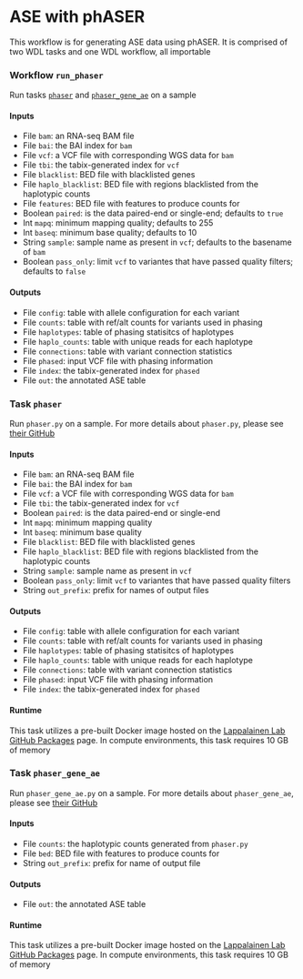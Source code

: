 # ASE with phASER

This workflow is for generating ASE data using phASER. It is comprised of two WDL tasks and one WDL workflow, all importable

### Workflow `run_phaser`

Run tasks [`phaser`](#task-phaser) and [`phaser_gene_ae`](#task-phaser_gene_ae) on a sample

#### Inputs

 - File `bam`: an RNA-seq BAM file
 - File `bai`: the BAI index for `bam`
 - File `vcf`: a VCF file with corresponding WGS data for `bam`
 - File `tbi`: the tabix-generated index for `vcf`
 - File `blacklist`: BED file with blacklisted genes
 - File `haplo_blacklist`: BED file with regions blacklisted from the haplotypic counts
 - File `features`: BED file with features to produce counts for
 - Boolean `paired`: is the data paired-end or single-end; defaults to `true`
 - Int `mapq`: minimum mapping quality; defaults to 255
 - Int `baseq`: minimum base quality; defaults to 10
 - String `sample`: sample name as present in `vcf`; defaults to the basename of `bam`
 - Boolean `pass_only`: limit `vcf` to variantes that have passed quality filters; defaults to `false`

#### Outputs

 - File `config`: table with allele configuration for each variant
 - File `counts`: table with ref/alt counts for variants used in phasing
 - File `haplotypes`: table of phasing statisitcs of haplotypes
 - File `haplo_counts`: table with unique reads for each haplotype
 - File `connections`: table with variant connection statistics
 - File `phased`: input VCF file with phasing information
 - File `index`: the tabix-generated index for `phased`
 - File `out`: the annotated ASE table

### Task `phaser`

Run `phaser.py` on a sample. For more details about `phaser.py`, please see [their GitHub](https://github.com/secastel/phaser/tree/master/phaser)

#### Inputs

 - File `bam`: an RNA-seq BAM file
 - File `bai`: the BAI index for `bam`
 - File `vcf`: a VCF file with corresponding WGS data for `bam`
 - File `tbi`: the tabix-generated index for `vcf`
 - Boolean `paired`: is the data paired-end or single-end
 - Int `mapq`: minimum mapping quality
 - Int `baseq`: minimum base quality
 - File `blacklist`: BED file with blacklisted genes
 - File `haplo_blacklist`: BED file with regions blacklisted from the haplotypic counts
 - String `sample`: sample name as present in `vcf`
 - Boolean `pass_only`: limit `vcf` to variantes that have passed quality filters
 - String `out_prefix`: prefix for names of output files

#### Outputs

 - File `config`: table with allele configuration for each variant
 - File `counts`: table with ref/alt counts for variants used in phasing
 - File `haplotypes`: table of phasing statisitcs of haplotypes
 - File `haplo_counts`: table with unique reads for each haplotype
 - File `connections`: table with variant connection statistics
 - File `phased`: input VCF file with phasing information
 - File `index`: the tabix-generated index for `phased`

#### Runtime

This task utilizes a pre-built Docker image hosted on the [Lappalainen Lab GitHub Packages](https://github.com/orgs/LappalainenLab/packages/container/package/phaser) page. In compute environments, this task requires 10 GB of memory


### Task `phaser_gene_ae`

Run `phaser_gene_ae.py` on a sample. For more details about `phaser_gene_ae`, please see [their GitHub](https://github.com/secastel/phaser/tree/master/phaser_gene_ae)

#### Inputs

 - File `counts`: the haplotypic counts generated from `phaser.py`
 - File `bed`: BED file with features to produce counts for
 - String `out_prefix`: prefix for name of output file

#### Outputs

 - File `out`: the annotated ASE table

#### Runtime

This task utilizes a pre-built Docker image hosted on the [Lappalainen Lab GitHub Packages](https://github.com/orgs/LappalainenLab/packages/container/package/phaser) page. In compute environments, this task requires 10 GB of memory

